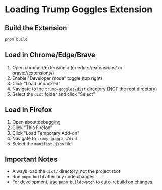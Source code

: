# Loading Trump Goggles Extension

## Build the Extension
```bash
pnpm build
```

## Load in Chrome/Edge/Brave
1. Open chrome://extensions/ (or edge://extensions/ or brave://extensions/)
2. Enable "Developer mode" toggle (top right)
3. Click "Load unpacked"
4. Navigate to the `trump-goggles/dist` directory (NOT the root directory)
5. Select the `dist` folder and click "Select"

## Load in Firefox
1. Open about:debugging
2. Click "This Firefox"
3. Click "Load Temporary Add-on"
4. Navigate to `trump-goggles/dist`
5. Select the `manifest.json` file

## Important Notes
- Always load the `dist/` directory, not the project root
- Run `pnpm build` after any code changes
- For development, use `pnpm build:watch` to auto-rebuild on changes